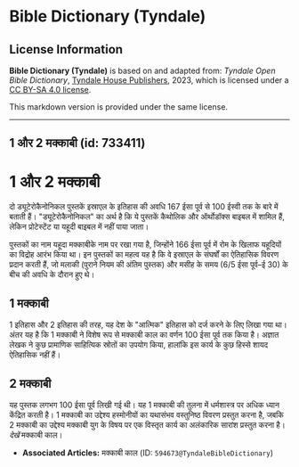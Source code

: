 # Bible Dictionary (Tyndale)

## License Information

**Bible Dictionary (Tyndale)** is based on and adapted from: _Tyndale Open Bible Dictionary_, [Tyndale House Publishers](https://tyndaleopenresources.com/), 2023, which is licensed under a [CC BY-SA 4.0 license](https://creativecommons.org/licenses/by-sa/4.0/legalcode.en).

This markdown version is provided under the same license.



--------------------------------

## 1 और 2 मक्काबी (id: 733411)

1 और 2 मक्काबी
==============

दो ड्यूटेरोकैनोनिकल पुस्तकें इस्राएल के इतिहास की अवधि 167 ईसा पूर्व से 100 ईस्वी तक के बारे में बताती हैं। "ड्यूटेरोकैनोनिकल" का अर्थ है कि ये पुस्तकें कैथोलिक और ऑर्थोडॉक्स बाइबल में शामिल हैं, लेकिन प्रोटेस्टेंट या यहूदी बाइबल में नहीं पाया जाता।

पुस्तकों का नाम यहूदा मक्काबीके नाम पर रखा गया है, जिन्होंने 166 ईसा पूर्व में रोम के खिलाफ यहूदियों का विद्रोह आरंभ किया था। इन पुस्तकों का महत्व यह है कि वे इस्राएल के संघर्षों का ऐतिहासिक विवरण प्रदान करती हैं, जो मलाकी (पुराने नियम की अंतिम पुस्तक) और मसीह के समय (6/5 ईसा पूर्व–ई 30\) के बीच की अवधि के दौरान हुए थे।

1 मक्काबी
---------

1 इतिहास और 2 इतिहास की तरह, यह देश के "आत्मिक" इतिहास को दर्ज करने के लिए लिखा गया था। अंतर यह है कि 1 मक्काबी ने विशेष रूप से मक्काबी काल का वर्णन 100 ईसा पूर्व तक किया है। अज्ञात लेखक ने कुछ प्रामाणिक साहित्यिक स्रोतों का उपयोग किया, हालांकि इस कार्य के कुछ हिस्से शायद ऐतिहासिक नहीं हैं।

2 मक्काबी
---------

यह पुस्तक लगभग 100 ईसा पूर्व लिखी गई थी। यह 1 मक्काबी की तुलना में धर्मशास्त्र पर अधिक ध्यान केंद्रित करती है। 1 मक्काबी का उद्देश्य हस्मोनीयों का यथासंभव वस्तुनिष्ठ विवरण प्रस्तुत करना है, जबकि 2 मक्काबी का उद्देश्य मक्काबी युग के विषय पर एक विस्तृत कार्य का अलंकारिक सारांश प्रस्तुत करना है। *देखें* मक्काबी काल।

* **Associated Articles:** मक्काबी काल (ID: `594673@TyndaleBibleDictionary`)

